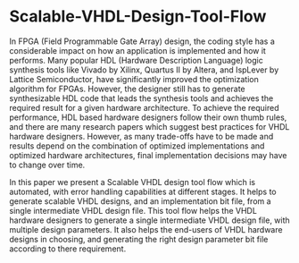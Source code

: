# Scalable-VHDL-Design-Tool-Flow


In FPGA (Field Programmable Gate Array) design, the coding style has a considerable impact on how an application  is implemented and how it performs. Many popular HDL (Hardware Description Language) logic synthesis tools like Vivado by Xilinx, Quartus II by Altera, and IspLever by Lattice Semiconductor, have significantly improved the optimization algorithm for FPGAs. However, the designer still has to generate synthesizable HDL code that leads the synthesis tools and achieves the required result for a given hardware architecture. To achieve the required performance, HDL based hardware designers follow their own thumb rules, and there are many research papers which suggest best practices for VHDL hardware designers. However, as many trade-offs have to be made and results depend on the combination of optimized implementations and optimized hardware architectures, final implementation decisions may have to change over time.     

In this paper we present a Scalable VHDL design tool flow which  is automated, with error handling capabilities at different stages. It helps to generate scalable VHDL designs, and an implementation bit file, from a single intermediate VHDL design file. This tool flow helps the VHDL hardware designers to generate a single intermediate VHDL design file, with multiple design parameters. It also helps the end-users of VHDL hardware designs in choosing, and generating the right design parameter bit file according to there requirement.



